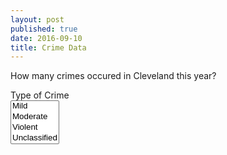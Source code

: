 ```yaml
---
layout: post
published: true
date: 2016-09-10
title: Crime Data
---
```

How many crimes occured in Cleveland this year?
   <div class="form-group">
        <label for="inputMake">Type of Crime</label>
        <br/>
        <select multiple class="form-control">
		  <option>Mild</option>
		  <option>Moderate</option>
		  <option>Violent</option>
		  <option>Unclassified</option>
		</select>
    </div>
